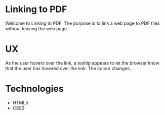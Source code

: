 # Linking to PDF

Welcome to Linking to PDF.  The purpose is to link a web page to PDF files without leaving the web page.

# UX

As the user hovers over the link, a tooltip appears to let the browser know that the user has hovered over the link.  The colour changes.

# Technologies

* HTML5
* CSS3

